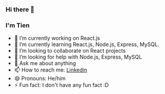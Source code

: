 ### Hi there 👋


### I'm Tien

- 🔭 I’m currently working on React.js
- 🌱 I’m currently learning React.js, Node.js, Express, MySQL.
- 👯 I’m looking to collaborate on React projects
- 🤔 I’m looking for help with Node.js, Express, MySQL
- 💬 Ask me about anything 
- 📫 How to reach me: [Linkedin](https://www.linkedin.com/in/ng%E1%BB%8Dc-ti%E1%BA%BFn-tr%E1%BA%A7n-b328071bb/)
- 😄 Pronouns: He/him
- ⚡ Fun fact: I don't have any fun fact :D
